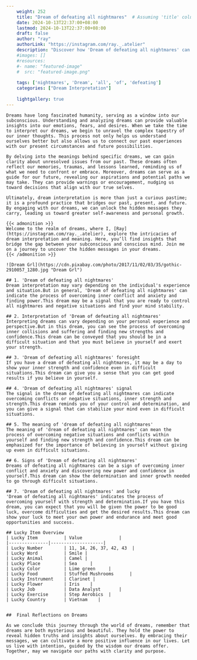 ```yaml
---
    weight: 252
    title: "Dream of defeating all nightmares"  # Assuming 'title' column exists
    date: 2024-10-13T22:37:00+08:00
    lastmod: 2024-10-13T22:37:00+08:00
    draft: false
    author: "ray"
    authorLink: "https://instagram.com/ray._.atelier"
    description: "Discover how 'Dream of defeating all nightmares' can interpret your future and uncover its significant meanings in your life."
    #images: []
    #resources:
    #- name: "featured-image"
    #  src: "featured-image.png"
    
    tags: ['nightmares', 'Dream', 'all', 'of', 'defeating']
    categories: ["Dream Interpretation"]
    
    lightgallery: true
---
```

    
    Dreams have long fascinated humanity, serving as a window into our subconscious. Understanding and analyzing dreams can provide valuable insights into our emotions, fears, and desires. When we take the time to interpret our dreams, we begin to unravel the complex tapestry of our inner thoughts. This process not only helps us understand ourselves better but also allows us to connect our past experiences with our present circumstances and future possibilities.
    
    By delving into the meanings behind specific dreams, we can gain clarity about unresolved issues from our past. These dreams often reflect our memories, traumas, and lessons learned, reminding us of what we need to confront or embrace. Moreover, dreams can serve as a guide for our future, revealing our aspirations and potential paths we may take. They can provide warnings or encouragement, nudging us toward decisions that align with our true selves.
    
    Ultimately, dream interpretation is more than just a curious pastime; it is a profound practice that bridges our past, present, and future. By engaging with our dreams, we can unlock the hidden messages they carry, leading us toward greater self-awareness and personal growth.
    
    {{< admonition >}}
    Welcome to the realm of dreams, where I, [Ray](https://instagram.com/ray._.atelier), explore the intricacies of dream interpretation and meaning. Here, you’ll find insights that bridge the gap between your subconscious and conscious mind. Join me on a journey to uncover the hidden messages in your dreams.
    {{< /admonition >}}
    
    ![Dream Grl](https://cdn.pixabay.com/photo/2017/11/02/03/35/gothic-2910057_1280.jpg "Dream Grl")
    
    ## 1. 'Dream of defeating all nightmares'
    Dream interpretation may vary depending on the individual's experience and situation.But in general, 'Dream of defeating all nightmares' can indicate the process of overcoming inner conflict and anxiety and finding power.This dream may be a signal that you are ready to control all nightmares and negative situations and find your mind stability.
    
    ## 2. Interpretation of 'Dream of defeating all nightmares'
    Interpreting dreams can vary depending on your personal experience and perspective.But in this dream, you can see the process of overcoming inner collisions and suffering and finding new strengths and confidence.This dream can be conveyed that you should be in a difficult situation and that you must believe in yourself and exert your strength.
    
    ## 3. 'Dream of defeating all nightmares' foresight
    If you have a dream of defeating all nightmares, it may be a day to show your inner strength and confidence even in difficult situations.This dream can give you a sense that you can get good results if you believe in yourself.
    
    ## 4. 'Dream of defeating all nightmares' signal
    The signal in the dream of defeating all nightmares can indicate overcoming conflicts or negative situations, inner strength and strength.This dream reminds you of your control and determination, and you can give a signal that can stabilize your mind even in difficult situations.
    
    ## 5. The meaning of 'dream of defeating all nightmares'
    The meaning of 'dream of defeating all nightmares' can mean the process of overcoming negative situations and conflicts within yourself and finding new strength and confidence.This dream can be emphasized for the importance of believing in yourself without giving up even in difficult situations.
    
    ## 6. Signs of 'Dream of defeating all nightmares'
    Dreams of defeating all nightmares can be a sign of overcoming inner conflict and anxiety and discovering new power and confidence in yourself.This dream can show the determination and inner growth needed to go through difficult situations.
    
    ## 7. 'Dream of defeating all nightmares' and lucky
    'Dream of defeating all nightmares' indicates the process of overcoming yourself with strength and determination.If you have this dream, you can expect that you will be given the power to be good luck, overcome difficulties and get the desired results.This dream can show your luck to meet your own power and endurance and meet good opportunities and success.
    
    ## Lucky Item Overview
    | Lucky Item          | Value              |
    |---------------|--------------------|
    | Lucky Number        | 11, 14, 26, 37, 42, 43  |
    | Lucky Word          | Smile |
    | Lucky Animal        | Camel |
    | Lucky Place         | Sea     |
    | Lucky Color         | Lime green     |
    | Lucky Food          | Stuffed Mushrooms      |
    | Lucky Instrument    | Clarinet |
    | Lucky Flower        | Iris    |
    | Lucky Job           | Data Analyst       |
    | Lucky Exercise      | Step Aerobics  |
    | Lucky Country       | Vietnam    |
    
    
    ##  Final Reflections on Dreams
    
    As we conclude this journey through the world of dreams, remember that dreams are both mysterious and beautiful. They hold the power to reveal hidden truths and insights about ourselves. By embracing their messages, we can cultivate a more positive influence in our lives. Let us live with intention, guided by the wisdom our dreams offer. Together, may we navigate our paths with clarity and purpose.
    